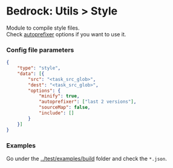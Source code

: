 # Bedrock: Utils > Style

Module to compile style files.<br>
Check [autoprefixer](https://github.com/postcss/autoprefixer#readme) options if you want to use it.

### Config file parameters
```json
{
    "type": "style",
    "data": [{
        "src": "<task_src_glob>",
        "dest": "<task_src_glob>",
        "options": {
            "minify": true,
            "autoprefixer": ["last 2 versions"],
            "sourceMap": false,
            "include": []
        }
    }]
}
```

### Examples
Go under the [../test/examples/build](../test/examples/build) folder and check the `*.json`.
